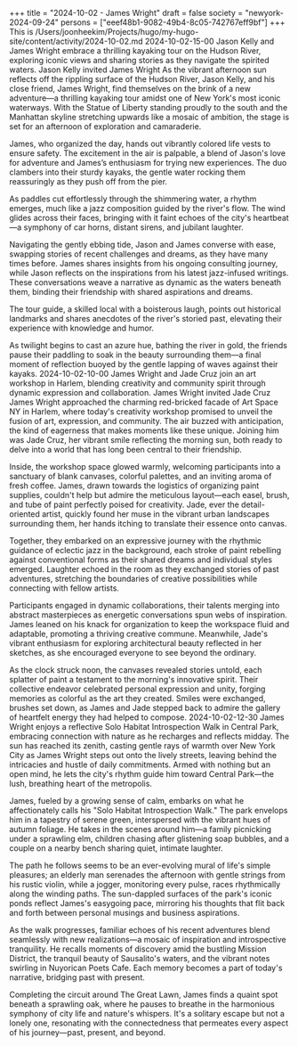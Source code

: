 +++
title = "2024-10-02 - James Wright"
draft = false
society = "newyork-2024-09-24"
persons = ["eeef48b1-9082-49b4-8c05-742767eff9bf"]
+++
This is /Users/joonheekim/Projects/hugo/my-hugo-site/content/activity/2024-10-02.md
2024-10-02-15-00
Jason Kelly and James Wright embrace a thrilling kayaking tour on the Hudson River, exploring iconic views and sharing stories as they navigate the spirited waters.
Jason Kelly invited James Wright
As the vibrant afternoon sun reflects off the rippling surface of the Hudson River, Jason Kelly, and his close friend, James Wright, find themselves on the brink of a new adventure—a thrilling kayaking tour amidst one of New York's most iconic waterways. With the Statue of Liberty standing proudly to the south and the Manhattan skyline stretching upwards like a mosaic of ambition, the stage is set for an afternoon of exploration and camaraderie.

James, who organized the day, hands out vibrantly colored life vests to ensure safety. The excitement in the air is palpable, a blend of Jason's love for adventure and James’s enthusiasm for trying new experiences. The duo clambers into their sturdy kayaks, the gentle water rocking them reassuringly as they push off from the pier.

As paddles cut effortlessly through the shimmering water, a rhythm emerges, much like a jazz composition guided by the river's flow. The wind glides across their faces, bringing with it faint echoes of the city's heartbeat—a symphony of car horns, distant sirens, and jubilant laughter.

Navigating the gently ebbing tide, Jason and James converse with ease, swapping stories of recent challenges and dreams, as they have many times before. James shares insights from his ongoing consulting journey, while Jason reflects on the inspirations from his latest jazz-infused writings. These conversations weave a narrative as dynamic as the waters beneath them, binding their friendship with shared aspirations and dreams.

The tour guide, a skilled local with a boisterous laugh, points out historical landmarks and shares anecdotes of the river's storied past, elevating their experience with knowledge and humor.

As twilight begins to cast an azure hue, bathing the river in gold, the friends pause their paddling to soak in the beauty surrounding them—a final moment of reflection buoyed by the gentle lapping of waves against their kayaks.
2024-10-02-10-00
James Wright and Jade Cruz join an art workshop in Harlem, blending creativity and community spirit through dynamic expression and collaboration.
James Wright invited Jade Cruz
James Wright approached the charming red-bricked facade of Art Space NY in Harlem, where today's creativity workshop promised to unveil the fusion of art, expression, and community. The air buzzed with anticipation, the kind of eagerness that makes moments like these unique. Joining him was Jade Cruz, her vibrant smile reflecting the morning sun, both ready to delve into a world that has long been central to their friendship.

Inside, the workshop space glowed warmly, welcoming participants into a sanctuary of blank canvases, colorful palettes, and an inviting aroma of fresh coffee. James, drawn towards the logistics of organizing paint supplies, couldn't help but admire the meticulous layout—each easel, brush, and tube of paint perfectly poised for creativity. Jade, ever the detail-oriented artist, quickly found her muse in the vibrant urban landscapes surrounding them, her hands itching to translate their essence onto canvas.

Together, they embarked on an expressive journey with the rhythmic guidance of eclectic jazz in the background, each stroke of paint rebelling against conventional forms as their shared dreams and individual styles emerged. Laughter echoed in the room as they exchanged stories of past adventures, stretching the boundaries of creative possibilities while connecting with fellow artists.

Participants engaged in dynamic collaborations, their talents merging into abstract masterpieces as energetic conversations spun webs of inspiration. James leaned on his knack for organization to keep the workspace fluid and adaptable, promoting a thriving creative commune. Meanwhile, Jade's vibrant enthusiasm for exploring architectural beauty reflected in her sketches, as she encouraged everyone to see beyond the ordinary.

As the clock struck noon, the canvases revealed stories untold, each splatter of paint a testament to the morning's innovative spirit. Their collective endeavor celebrated personal expression and unity, forging memories as colorful as the art they created. Smiles were exchanged, brushes set down, as James and Jade stepped back to admire the gallery of heartfelt energy they had helped to compose.
2024-10-02-12-30
James Wright enjoys a reflective Solo Habitat Introspection Walk in Central Park, embracing connection with nature as he recharges and reflects midday.
The sun has reached its zenith, casting gentle rays of warmth over New York City as James Wright steps out onto the lively streets, leaving behind the intricacies and hustle of daily commitments. Armed with nothing but an open mind, he lets the city's rhythm guide him toward Central Park—the lush, breathing heart of the metropolis. 
 
James, fueled by a growing sense of calm, embarks on what he affectionately calls his "Solo Habitat Introspection Walk." The park envelops him in a tapestry of serene green, interspersed with the vibrant hues of autumn foliage. He takes in the scenes around him—a family picnicking under a sprawling elm, children chasing after glistening soap bubbles, and a couple on a nearby bench sharing quiet, intimate laughter.

The path he follows seems to be an ever-evolving mural of life's simple pleasures; an elderly man serenades the afternoon with gentle strings from his rustic violin, while a jogger, monitoring every pulse, races rhythmically along the winding paths. The sun-dappled surfaces of the park's iconic ponds reflect James's easygoing pace, mirroring his thoughts that flit back and forth between personal musings and business aspirations. 

As the walk progresses, familiar echoes of his recent adventures blend seamlessly with new realizations—a mosaic of inspiration and introspective tranquility. He recalls moments of discovery amid the bustling Mission District, the tranquil beauty of Sausalito's waters, and the vibrant notes swirling in Nuyorican Poets Cafe. Each memory becomes a part of today's narrative, bridging past with present.

Completing the circuit around The Great Lawn, James finds a quaint spot beneath a sprawling oak, where he pauses to breathe in the harmonious symphony of city life and nature's whispers. It's a solitary escape but not a lonely one, resonating with the connectedness that permeates every aspect of his journey—past, present, and beyond.
